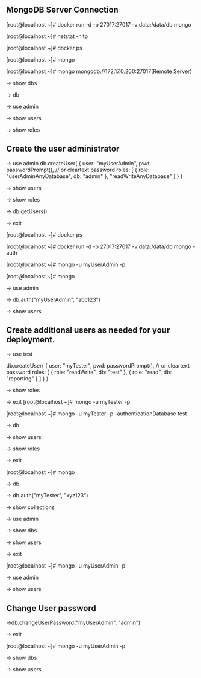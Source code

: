 

MongoDB Server Connection
-------------------------
[root@localhost ~]# docker run -d -p 27017:27017 -v data:/data/db mongo

[root@localhost ~]# netstat -nltp

[root@localhost ~]# docker ps

[root@localhost ~]# mongo

[root@localhost ~]# mongo mongodb://172.17.0.200:27017(Remote Server)

-> show dbs

-> db

-> use admin

-> show users

-> show roles


Create the user administrator
-----------------------------

-> use admin
    db.createUser(
     {
       user: "myUserAdmin",
       pwd: passwordPrompt(), // or cleartext password
       roles: [ { role: "userAdminAnyDatabase", db: "admin" }, "readWriteAnyDatabase" ]
     }
   )

-> show users

-> show roles

-> db.getUsers()

-> exit

[root@localhost ~]# docker ps

[root@localhost ~]# docker run -d -p 27017:27017 -v data:/data/db mongo -auth  

[root@localhost ~]# mongo -u myUserAdmin -p  

[root@localhost ~]# mongo

-> use admin

-> db.auth("myUserAdmin", "abc123")

-> show users

Create additional users as needed for your deployment.
------------------------------------------------------

-> use test 

  db.createUser(
  {
    user: "myTester",
    pwd:  passwordPrompt(),   // or cleartext password
    roles: [ { role: "readWrite", db: "test" },
             { role: "read", db: "reporting" } ]
   }
 )

-> show roles

-> exit
[root@localhost ~]# mongo -u myTester -p

[root@localhost ~]# mongo -u myTester -p -authenticationDatabase test

-> db

-> show users

-> show roles

-> exit

[root@localhost ~]# mongo

-> db

-> db.auth("myTester", "xyz123")

-> show collections

-> use admin

-> show dbs

-> show users

-> exit

[root@localhost ~]# mongo -u myUserAdmin -p

-> use admin

-> show users

Change User password
--------------------


->db.changeUserPassword("myUserAdmin", "admin")

-> exit

[root@localhost ~]# mongo -u  myUserAdmin -p

-> show dbs

-> show users





 
